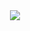 <div align="center">
  <img src="https://github-readme-stats.vercel.app/api/top-langs/?username=31b4&layout=compact&include_all_commits=true&show_icons=true&hide_border=true&bg_color=ffffff00&count_private=true&custom_title=languages&text_color=fff"/>
</div>

